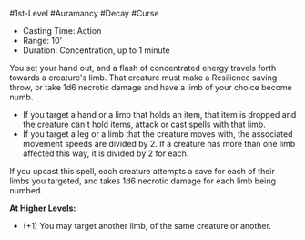 #1st-Level #Auramancy #Decay #Curse
 
- Casting Time: Action
- Range: 10'
- Duration: Concentration, up to 1 minute  

You set your hand out, and a flash of concentrated energy travels forth towards a creature's limb. That creature must make a Resilience saving throw, or take 1d6 necrotic damage and have a limb of your choice become numb.

- If you target a hand or a limb that holds an item, that item is dropped and the creature can't hold items, attack or cast spells with that limb.
- If you target a leg or a limb that the creature moves with, the associated movement speeds are divided by 2. If a creature has more than one limb affected this way, it is divided by 2 for each.

If you upcast this spell, each creature attempts a save for each of their limbs you targeted, and takes 1d6 necrotic damage for each limb being numbed.

**At Higher Levels:** 
* (+1) You may target another limb, of the same creature or another. 